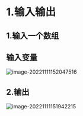 # 1.输入输出

## 1.输入一个数组



## 输入变量

![image-20221111152047516](C:\Users\sb\AppData\Roaming\Typora\typora-user-images\image-20221111152047516.png)

## 2.输出

![image-20221111151942215](C:\Users\sb\AppData\Roaming\Typora\typora-user-images\image-20221111151942215.png)